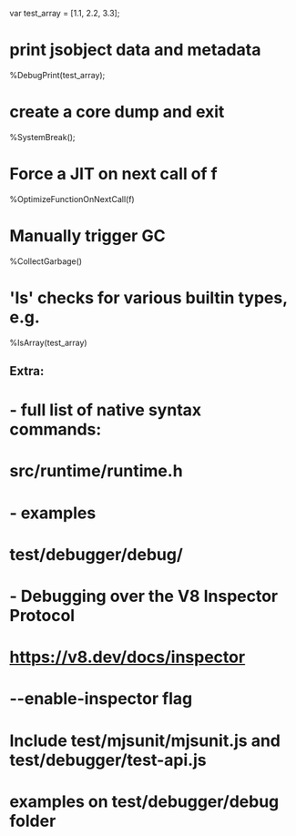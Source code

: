 var test_array = [1.1, 2.2, 3.3];

# print jsobject data and metadata
%DebugPrint(test_array);

# create a core dump and exit
%SystemBreak();

# Force a JIT on next call of f
%OptimizeFunctionOnNextCall(f)

# Manually trigger GC
%CollectGarbage()

# 'Is<type>' checks for various builtin types, e.g.
%IsArray(test_array)


## Extra:
# - full list of native syntax commands:
# src/runtime/runtime.h
#
# - examples
# test/debugger/debug/
#
# - Debugging over the V8 Inspector Protocol
# https://v8.dev/docs/inspector
# --enable-inspector flag
# Include test/mjsunit/mjsunit.js and test/debugger/test-api.js
# examples on test/debugger/debug folder